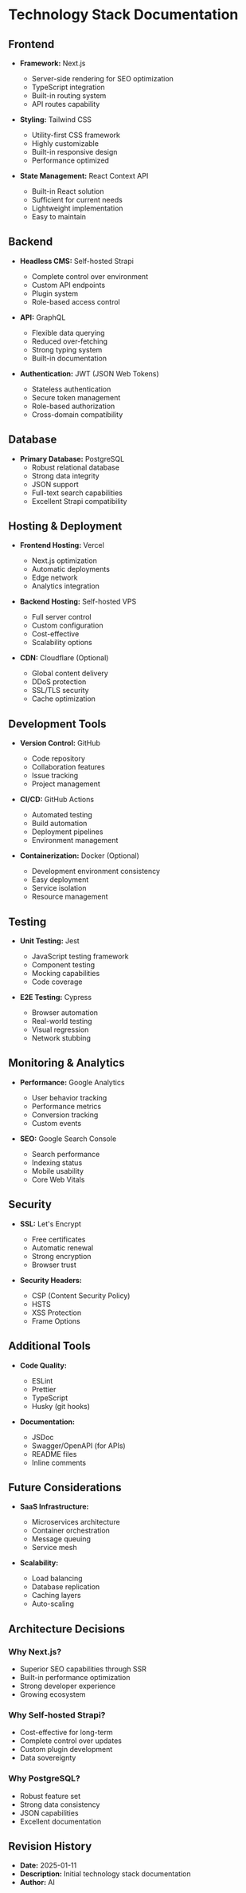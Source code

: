 # Technology Stack Documentation

## Frontend
- **Framework:** Next.js
  - Server-side rendering for SEO optimization
  - TypeScript integration
  - Built-in routing system
  - API routes capability

- **Styling:** Tailwind CSS
  - Utility-first CSS framework
  - Highly customizable
  - Built-in responsive design
  - Performance optimized

- **State Management:** React Context API
  - Built-in React solution
  - Sufficient for current needs
  - Lightweight implementation
  - Easy to maintain

## Backend
- **Headless CMS:** Self-hosted Strapi
  - Complete control over environment
  - Custom API endpoints
  - Plugin system
  - Role-based access control

- **API:** GraphQL
  - Flexible data querying
  - Reduced over-fetching
  - Strong typing system
  - Built-in documentation

- **Authentication:** JWT (JSON Web Tokens)
  - Stateless authentication
  - Secure token management
  - Role-based authorization
  - Cross-domain compatibility

## Database
- **Primary Database:** PostgreSQL
  - Robust relational database
  - Strong data integrity
  - JSON support
  - Full-text search capabilities
  - Excellent Strapi compatibility

## Hosting & Deployment
- **Frontend Hosting:** Vercel
  - Next.js optimization
  - Automatic deployments
  - Edge network
  - Analytics integration

- **Backend Hosting:** Self-hosted VPS
  - Full server control
  - Custom configuration
  - Cost-effective
  - Scalability options

- **CDN:** Cloudflare (Optional)
  - Global content delivery
  - DDoS protection
  - SSL/TLS security
  - Cache optimization

## Development Tools
- **Version Control:** GitHub
  - Code repository
  - Collaboration features
  - Issue tracking
  - Project management

- **CI/CD:** GitHub Actions
  - Automated testing
  - Build automation
  - Deployment pipelines
  - Environment management

- **Containerization:** Docker (Optional)
  - Development environment consistency
  - Easy deployment
  - Service isolation
  - Resource management

## Testing
- **Unit Testing:** Jest
  - JavaScript testing framework
  - Component testing
  - Mocking capabilities
  - Code coverage

- **E2E Testing:** Cypress
  - Browser automation
  - Real-world testing
  - Visual regression
  - Network stubbing

## Monitoring & Analytics
- **Performance:** Google Analytics
  - User behavior tracking
  - Performance metrics
  - Conversion tracking
  - Custom events

- **SEO:** Google Search Console
  - Search performance
  - Indexing status
  - Mobile usability
  - Core Web Vitals

## Security
- **SSL:** Let's Encrypt
  - Free certificates
  - Automatic renewal
  - Strong encryption
  - Browser trust

- **Security Headers:**
  - CSP (Content Security Policy)
  - HSTS
  - XSS Protection
  - Frame Options

## Additional Tools
- **Code Quality:**
  - ESLint
  - Prettier
  - TypeScript
  - Husky (git hooks)

- **Documentation:**
  - JSDoc
  - Swagger/OpenAPI (for APIs)
  - README files
  - Inline comments

## Future Considerations
- **SaaS Infrastructure:**
  - Microservices architecture
  - Container orchestration
  - Message queuing
  - Service mesh

- **Scalability:**
  - Load balancing
  - Database replication
  - Caching layers
  - Auto-scaling

## Architecture Decisions

### Why Next.js?
- Superior SEO capabilities through SSR
- Built-in performance optimization
- Strong developer experience
- Growing ecosystem

### Why Self-hosted Strapi?
- Cost-effective for long-term
- Complete control over updates
- Custom plugin development
- Data sovereignty

### Why PostgreSQL?
- Robust feature set
- Strong data consistency
- JSON capabilities
- Excellent documentation

## Revision History
- **Date:** 2025-01-11
- **Description:** Initial technology stack documentation
- **Author:** AI
